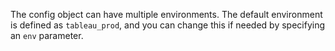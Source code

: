 The config object can have multiple environments. The default environment is defined as `tableau_prod`, and you can change this if needed by specifying an `env` parameter.